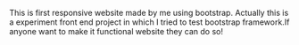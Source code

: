 This is first responsive website made by me using bootstrap. Actually this is a experiment front end project in which I tried to test bootstrap framework.If anyone want to make it functional website they can do so!
